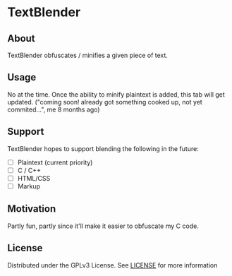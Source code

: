 # TextBlender

## About
TextBlender obfuscates / minifies a given piece of text.

## Usage
No at the time. Once the ability to minify plaintext is added, this tab will get updated. ("coming soon! already got something cooked up, not yet commited...", me 8 months ago)

## Support
TextBlender hopes to support blending the following in the future:
- [ ] Plaintext (current priority)
- [ ] C / C++
- [ ] HTML/CSS
- [ ] Markup

## Motivation
Partly fun, partly since it'll make it easier to obfuscate my C code.

## License
Distributed under the GPLv3 License. See [LICENSE](/LICENSE) for more information

